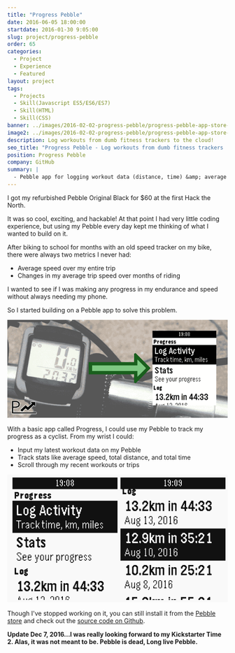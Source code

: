```yaml
---
title: "Progress Pebble"
date: 2016-06-05 18:00:00
startdate: 2016-01-30 9:05:00
slug: project/progress-pebble
order: 65
categories:
  - Project
  - Experience
  - Featured
layout: project
tags:
  - Projects
  - Skill(Javascript ES5/ES6/ES7)
  - Skill(HTML)
  - Skill(CSS)
banner: ../images/2016-02-02-progress-pebble/progress-pebble-app-store-2000c.png
image2: ../images/2016-02-02-progress-pebble/progress-pebble-app-store-1000c.png
description: Log workouts from dumb fitness trackers to the cloud!
seo_title: "Progress Pebble - Log workouts from dumb fitness trackers | Andrew Paradi Alexander"
position: Progress Pebble
company: GitHub
summary: |
  - Pebble app for logging workout data (distance, time) &amp; average speed
---
```


I got my refurbished Pebble Original Black for \$60 at the first Hack the North.

It was so cool, exciting, and hackable! At that point I had very little coding experience, but using my Pebble every day kept me thinking of what I wanted to build on it.

After biking to school for months with an old speed tracker on my bike, there were always two metrics I never had:

- Average speed over my entire trip
- Changes in my average trip speed over months of riding

I wanted to see if I was making any progress in my endurance and speed without always needing my phone.

So I started building on a Pebble app to solve this problem.

![Make your dumb fitness tracker smart!](../images/2016-02-02-progress-pebble/mheader_v0.1c.png)

With a basic app called Progress, I could use my Pebble to track my progress as a cyclist. From my wrist I could:

- Input my latest workout data on my Pebble
- Track stats like average speed, total distance, and total time
- Scroll through my recent workouts or trips

![Screenshots from my Pebble.](../images/2016-02-02-progress-pebble/pebble-screenshots.png)

Though I've stopped working on it, you can still install it from the [Pebble store](https://apps.getpebble.com/en_US/application/56ad85eed3cf022d44000001) and check out the [source code on Github](https://github.com/adrw/progress-pebble).

**Update Dec 7, 2016...I was really looking forward to my Kickstarter Time 2. Alas, it was not meant to be. Pebble is dead, Long live Pebble.**
